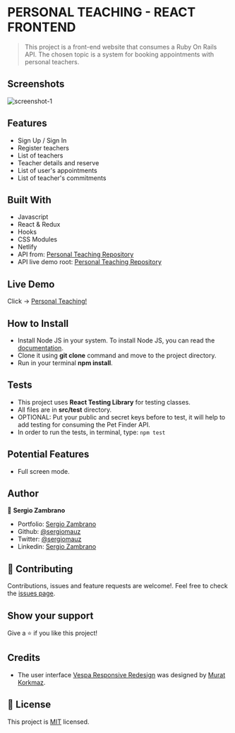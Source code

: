 # PERSONAL TEACHING - REACT FRONTEND
> This project is a front-end website that consumes a Ruby On Rails API. The chosen topic is a system for booking appointments with personal teachers.

## Screenshots

![screenshot-1](https://user-images.githubusercontent.com/36812672/97628788-2f8a2380-19fb-11eb-8630-e80d5a270a77.png)


## Features

- Sign Up / Sign In
- Register teachers
- List of teachers
- Teacher details and reserve
- List of user's appointments
- List of teacher's commitments


## Built With

- Javascript
- React & Redux
- Hooks
- CSS Modules
- Netlify
- API from: [Personal Teaching Repository](https://github.com/sergiomauz/RoR-Personal-Teaching)
- API live demo root: [Personal Teaching Repository](https://ror-personal-teaching-backend.herokuapp.com/api/v1/)


## Live Demo

Click -> [Personal Teaching!](https://react-personal-teaching.netlify.app/)


## How to Install

- Install Node JS in your system. To install Node JS, you can read the [documentation](https://nodejs.org/en/docs/).
- Clone it using **git clone** command and move to the project directory.
- Run in your terminal **npm install**.


## Tests

- This project uses **React Testing Library** for testing classes.
- All files are in **src/test** directory.
- OPTIONAL: Put your public and secret keys before to test, it will help to add testing for consuming the Pet Finder API.
- In order to run the tests, in terminal, type: ```npm test```


## Potential Features
- Full screen mode.


## Author

👤 **Sergio Zambrano**

- Portfolio: [Sergio Zambrano](https://www.szetapp.com/)
- Github: [@sergiomauz](https://github.com/sergiomauz)
- Twitter: [@sergiomauz](https://twitter.com/sergiomauz)
- Linkedin: [Sergio Zambrano](https://www.linkedin.com/in/sergiomauz/)


## 🤝 Contributing

Contributions, issues and feature requests are welcome!. Feel free to check the [issues page](../../issues/).


## Show your support

Give a ⭐️ if you like this project!


## Credits

- The user interface [Vespa Responsive Redesign](https://www.behance.net/gallery/26425031/Vespa-Responsive-Redesign) was designed by [Murat Korkmaz](https://www.behance.net/muratk).


## 📝 License

This project is [MIT](./LICENSE) licensed.